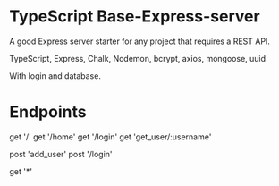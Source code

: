 # TypeScript Base-Express-server
A good Express server starter for any project that requires a REST API. 

TypeScript, Express, Chalk, Nodemon, bcrypt, axios, mongoose, uuid

With login and database.

# Endpoints

get '/'
get '/home'
get '/login'
get 'get_user/:username'

post 'add_user'
post '/login'

get '*'
